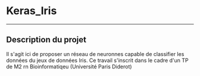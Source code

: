 # Keras_Iris
----------------------------------------------------------------------------------------------------------------------------------------
## Description du projet
Il s'agit ici de proposer un réseau de neuronnes capable de classifier les données du jeux de données Iris. Ce travail s'inscrit dans le cadre d'un TP de M2 rn Bioinformatiqeu (Université Paris Diderot)
